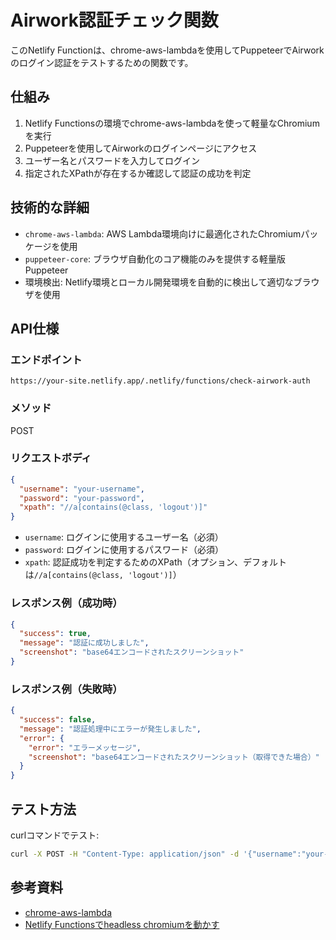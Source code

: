 # Airwork認証チェック関数

このNetlify Functionは、chrome-aws-lambdaを使用してPuppeteerでAirworkのログイン認証をテストするための関数です。

## 仕組み

1. Netlify Functionsの環境でchrome-aws-lambdaを使って軽量なChromiumを実行
2. Puppeteerを使用してAirworkのログインページにアクセス
3. ユーザー名とパスワードを入力してログイン
4. 指定されたXPathが存在するか確認して認証の成功を判定

## 技術的な詳細

- `chrome-aws-lambda`: AWS Lambda環境向けに最適化されたChromiumパッケージを使用
- `puppeteer-core`: ブラウザ自動化のコア機能のみを提供する軽量版Puppeteer
- 環境検出: Netlify環境とローカル開発環境を自動的に検出して適切なブラウザを使用

## API仕様

### エンドポイント
`https://your-site.netlify.app/.netlify/functions/check-airwork-auth`

### メソッド
POST

### リクエストボディ
```json
{
  "username": "your-username",
  "password": "your-password",
  "xpath": "//a[contains(@class, 'logout')]"
}
```

- `username`: ログインに使用するユーザー名（必須）
- `password`: ログインに使用するパスワード（必須）
- `xpath`: 認証成功を判定するためのXPath（オプション、デフォルトは`//a[contains(@class, 'logout')]`）

### レスポンス例（成功時）
```json
{
  "success": true,
  "message": "認証に成功しました",
  "screenshot": "base64エンコードされたスクリーンショット"
}
```

### レスポンス例（失敗時）
```json
{
  "success": false,
  "message": "認証処理中にエラーが発生しました",
  "error": {
    "error": "エラーメッセージ",
    "screenshot": "base64エンコードされたスクリーンショット（取得できた場合）"
  }
}
```

## テスト方法

curlコマンドでテスト:
```bash
curl -X POST -H "Content-Type: application/json" -d '{"username":"your-username","password":"your-password","xpath":"//a[contains(@class, \"logout\")]"}' https://your-site.netlify.app/.netlify/functions/check-airwork-auth
```

## 参考資料

- [chrome-aws-lambda](https://github.com/alixaxel/chrome-aws-lambda)
- [Netlify Functionsでheadless chromiumを動かす](https://mizchi.dev/202006161500-netlify-lambda-chromium) 
